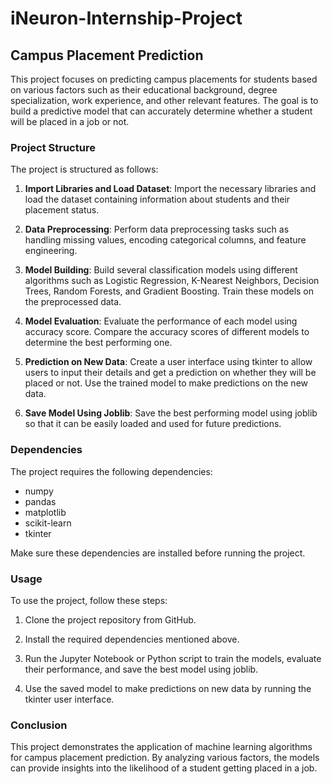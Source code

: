 # iNeuron-Internship-Project


## Campus Placement Prediction

This project focuses on predicting campus placements for students based on various factors such as their educational background, degree specialization, work experience, and other relevant features. The goal is to build a predictive model that can accurately determine whether a student will be placed in a job or not.

### Project Structure

The project is structured as follows:

1. **Import Libraries and Load Dataset**: Import the necessary libraries and load the dataset containing information about students and their placement status.

2. **Data Preprocessing**: Perform data preprocessing tasks such as handling missing values, encoding categorical columns, and feature engineering.

3. **Model Building**: Build several classification models using different algorithms such as Logistic Regression, K-Nearest Neighbors, Decision Trees, Random Forests, and Gradient Boosting. Train these models on the preprocessed data.

4. **Model Evaluation**: Evaluate the performance of each model using accuracy score. Compare the accuracy scores of different models to determine the best performing one.

5. **Prediction on New Data**: Create a user interface using tkinter to allow users to input their details and get a prediction on whether they will be placed or not. Use the trained model to make predictions on the new data.

6. **Save Model Using Joblib**: Save the best performing model using joblib so that it can be easily loaded and used for future predictions.

### Dependencies

The project requires the following dependencies:

- numpy
- pandas
- matplotlib
- scikit-learn
- tkinter

Make sure these dependencies are installed before running the project.

### Usage

To use the project, follow these steps:

1. Clone the project repository from GitHub.

2. Install the required dependencies mentioned above.

3. Run the Jupyter Notebook or Python script to train the models, evaluate their performance, and save the best model using joblib.

4. Use the saved model to make predictions on new data by running the tkinter user interface.

### Conclusion

This project demonstrates the application of machine learning algorithms for campus placement prediction. By analyzing various factors, the models can provide insights into the likelihood of a student getting placed in a job.
